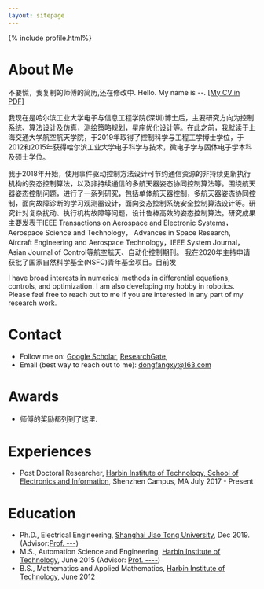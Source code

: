 ```yaml
---
layout: sitepage
---
```


[comment]: # (Insert my picture)
{% include profile.html%}

[comment]: # (Insert my resume below)

# About Me
不要慌，我复制的师傅的简历,还在修改中.
Hello. My name is --.  [[My CV in PDF]]({{site.url}}/YuJiangCV.pdf) 


我现在是哈尔滨工业大学电子与信息工程学院(深圳)博士后，主要研究方向为控制系统、算法设计及仿真，测绘策略规划，星座优化设计等。在此之前，我就读于上海交通大学航空航天学院，于2019年取得了控制科学与工程工学博士学位，于2012和2015年获得哈尔滨工业大学电子科学与技术，微电子学与固体电子学本科及硕士学位。

我于2018年开始，使用事件驱动控制方法设计可节约通信资源的非持续更新执行机构的姿态控制算法，以及非持续通信的多航天器姿态协同控制算法等。围绕航天器姿态控制问题，进行了一系列研究，包括单体航天器控制，多航天器姿态协同控制，面向故障诊断的学习观测器设计，面向姿态控制系统安全控制算法设计等。研究针对复杂扰动、执行机构故障等问题，设计鲁棒高效的姿态控制算法。研究成果主要发表于IEEE Transactions on Aerospace and Electronic Systems，Aerospace Science and Technology， Advances in Space Research, Aircraft Engineering and Aerospace Technology，IEEE System Journal，Asian Journal of Control等航空航天、自动化控制期刊。
我在2020年主持申请获批了国家自然科学基金(NSFC)青年基金项目。目前发



I have broad interests in numerical methods in differential equations,
controls, and optimization. I am also developing my hobby in robotics. Please feel
free to reach out to me if you are interested in any part of my research work.

# Contact
* Follow me on:
[Google Scholar](https://scholar.google.com/citations?user=oHzlz50AAAAJ&hl),
[ResearchGate](https://www.researchgate.net/profile/Chengxi_Zhang5),
* Email (best way to reach out to me): dongfangxy@163.com

# Awards
* 师傅的奖励都列到了这里.



# Experiences
* Post Doctoral Researcher,  <a href="https://dongfangxy.github.io/">Harbin Institute of Technology, School of Electronics and Information</a>, Shenzhen Campus, MA July 2017 - Present


# Education
* Ph.D., Electrical Engineering, <a href="https://dongfangxy.github.io/">Shanghai Jiao Tong University</a>, Dec 2019. (Advisor:<a href="https://dongfangxy.github.io/">Prof. ---</a>)
* M.S., Automation Science and Engineering, <a href="https://dongfangxy.github.io/">Harbin Institute of Technology</a>, June 2015 (Advisor: <a href="https://dongfangxy.github.io/">Prof. ----</a>)
* B.S., Mathematics and Applied Mathematics, <a href="https://dongfangxy.github.io/">Harbin Institute of Technology</a>, June 2012
